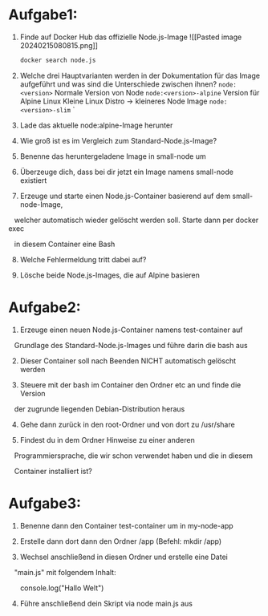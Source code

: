 # Aufgabe1:

1) Finde auf Docker Hub das offizielle Node.js-Image
	![[Pasted image 20240215080815.png]]
	```bash
	docker search node.js
	```
2) Welche drei Hauptvarianten werden in der Dokumentation für das Image aufgeführt und was sind die Unterschiede zwischen ihnen?
	```node:<version>```
	Normale Version von Node
	```node:<version>-alpine```
	Version für Alpine Linux
	Kleine Linux Distro -> kleineres Node Image
	```node:<version>-slim```
`


3) Lade das aktuelle node:alpine-Image herunter

4) Wie groß ist es im Vergleich zum Standard-Node.js-Image?

5) Benenne das heruntergeladene Image in small-node um

6) Überzeuge dich, dass bei dir jetzt ein Image namens small-node existiert

7) Erzeuge und starte einen Node.js-Container basierend auf dem small-node-Image,

   welcher automatisch wieder gelöscht werden soll. Starte dann per docker exec

   in diesem Container eine Bash

8) Welche Fehlermeldung tritt dabei auf?

9) Lösche beide Node.js-Images, die auf Alpine basieren


# Aufgabe2:

1) Erzeuge einen neuen Node.js-Container namens test-container auf

   Grundlage des Standard-Node.js-Images und führe darin die bash aus

2) Dieser Container soll nach Beenden NICHT automatisch gelöscht werden

3) Steuere mit der bash im Container den Ordner etc an und finde die Version

   der zugrunde liegenden Debian-Distribution heraus

4) Gehe dann zurück in den root-Ordner und von dort zu /usr/share

5) Findest du in dem Ordner Hinweise zu einer anderen

   Programmiersprache, die wir schon verwendet haben und die in diesem

   Container installiert ist?


# Aufgabe3:

1) Benenne dann den Container test-container um in my-node-app

2) Erstelle dann dort dann den Ordner /app (Befehl: mkdir /app)

3) Wechsel anschließend in diesen Ordner und erstelle eine Datei

   "main.js" mit folgendem Inhalt:

      console.log("Hallo Welt")

4) Führe anschließend dein Skript via node main.js aus